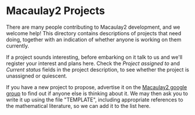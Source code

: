 Macaulay2 Projects
==================

  There are many people contributing to Macaulay2 development, and we welcome help!
  This directory contains descriptions of projects that need doing, together with
  an indication of whether anyone is working on them currently. 

  If a project sounds interesting, before embarking on it talk to us and we'll
  register your interest and plans here.  Check the *Project assigned to* and
  *Current status* fields in the project description, to see whether the
  project is unassigned or quiescent.

  If you have a new project to propose, advertise it on the [Macaulay2 google
  group](http://groups.google.com/group/macaulay2) to find out if anyone else
  is thinking about it.  We may then ask you to write it up using the file
  "TEMPLATE", including appropriate references to the mathematical literature,
  so we can add it to the list here.
